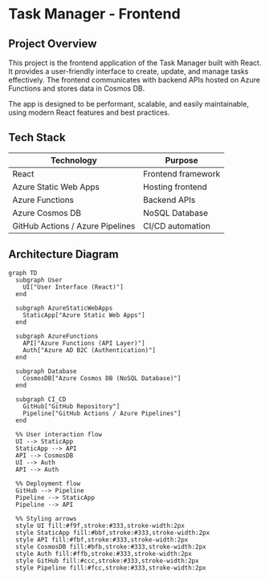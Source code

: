 # Task Manager - Frontend

## Project Overview

This project is the frontend application of the Task Manager built with React. It provides a user-friendly interface to create, update, and manage tasks effectively. The frontend communicates with backend APIs hosted on Azure Functions and stores data in Cosmos DB.

The app is designed to be performant, scalable, and easily maintainable, using modern React features and best practices.

## Tech Stack

| Technology                       | Purpose            |
| -------------------------------- | ------------------ |
| React                            | Frontend framework |
| Azure Static Web Apps            | Hosting frontend   |
| Azure Functions                  | Backend APIs       |
| Azure Cosmos DB                  | NoSQL Database     |
| GitHub Actions / Azure Pipelines | CI/CD automation   |

## Architecture Diagram

```mermaid
graph TD
  subgraph User
    UI["User Interface (React)"]
  end

  subgraph AzureStaticWebApps
    StaticApp["Azure Static Web Apps"]
  end

  subgraph AzureFunctions
    API["Azure Functions (API Layer)"]
    Auth["Azure AD B2C (Authentication)"]
  end

  subgraph Database
    CosmosDB["Azure Cosmos DB (NoSQL Database)"]
  end

  subgraph CI_CD
    GitHub["GitHub Repository"]
    Pipeline["GitHub Actions / Azure Pipelines"]
  end

  %% User interaction flow
  UI --> StaticApp
  StaticApp --> API
  API --> CosmosDB
  UI --> Auth
  API --> Auth

  %% Deployment flow
  GitHub --> Pipeline
  Pipeline --> StaticApp
  Pipeline --> API

  %% Styling arrows
  style UI fill:#f9f,stroke:#333,stroke-width:2px
  style StaticApp fill:#bbf,stroke:#333,stroke-width:2px
  style API fill:#fbf,stroke:#333,stroke-width:2px
  style CosmosDB fill:#bfb,stroke:#333,stroke-width:2px
  style Auth fill:#ffb,stroke:#333,stroke-width:2px
  style GitHub fill:#ccc,stroke:#333,stroke-width:2px
  style Pipeline fill:#fcc,stroke:#333,stroke-width:2px



